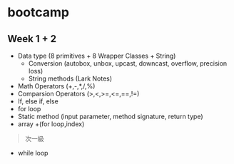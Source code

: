 # bootcamp


## Week 1 + 2
- Data type (8 primitives + 8 Wrapper Classes + String)
  - Conversion (autobox, unbox, upcast, downcast, overflow, precision loss)
  - String methods (Lark Notes)
- Math Operators (+,-,*,/,%)
- Comparsion Operators (>,<,>=,<=,==,!=)
- If, else if, else
- for loop 
- Static method (input parameter, method signature, return type) 
- array +(for loop,index)
> 次一級
- while loop
